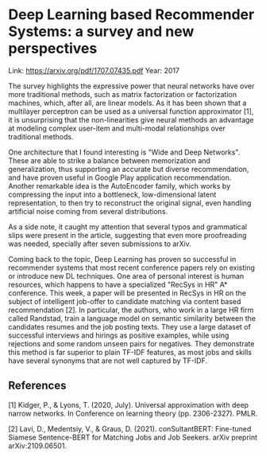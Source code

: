 # Deep Learning based Recommender Systems: a survey and new perspectives

Link: https://arxiv.org/pdf/1707.07435.pdf
Year: 2017

The survey highlights the expressive power that neural networks have over more traditional methods, such as matrix factorization or factorization machines, which, after all, are linear models. As it has been shown that a multilayer perceptron can be used as a universal function approximator [1], it is unsurprising that the non-linearities give neural methods an advantage at modeling complex user-item and multi-modal relationships over traditional methods.

One architecture that I found interesting is "Wide and Deep Networks". These are able to strike a balance between memorization and generalization, thus supporting an accurate but diverse recommendation, and have proven useful in Google Play application recommendation. Another remarkable idea is the AutoEncoder family, which works by compressing the input into a bottleneck, low-dimensional latent representation, to then try to reconstruct the original signal, even  handling artificial noise coming from several distributions. 

As a side note, it caught my attention that several typos and grammatical slips were present in the article, suggesting that even more proofreading was needed, specially after seven submissions to arXiv.

Coming back to the topic, Deep Learning has proven so successful in recommender systems that most recent conference papers rely on existing or introduce new DL techniques. One area of personal interest is human resources, which happens to have a specialized "RecSys in HR" A* conference. This week, a paper will be presented in RecSys in HR on the subject of intelligent job-offer to candidate matching via content based recommendation [2]. In particular, the authors, who work in a large HR firm called Randstad, train a language model on semantic similarity between the candidates resumes and the job posting texts. They use a large dataset of successful interviews and hirings as positive examples, while using rejections and some random unseen pairs for negatives. They demonstrate this method is far superior to plain TF-IDF features, as most jobs and skills have several synonyms that are not well captured by TF-IDF.

## References

[1] Kidger, P., & Lyons, T. (2020, July). Universal approximation with deep narrow networks. In Conference on learning theory (pp. 2306-2327). PMLR.

[2] Lavi, D., Medentsiy, V., & Graus, D. (2021). conSultantBERT: Fine-tuned Siamese Sentence-BERT for Matching Jobs and Job Seekers. arXiv preprint arXiv:2109.06501.

